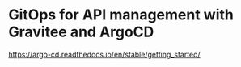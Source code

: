 # GitOps for API management with Gravitee and ArgoCD

https://argo-cd.readthedocs.io/en/stable/getting_started/



